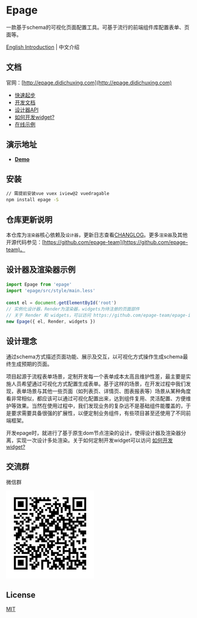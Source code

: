 # Epage

一款基于schema的可视化页面配置工具。可基于流行的前端组件库配置表单、页面等。

[English Introduction](./README_EN.md) | 中文介绍

## 文档

官网：[http://epage.didichuxing.com](http://epage.didichuxing.com)

- [快速起步](http://epage.didichuxing.com/usage/#快速起步)
- [开发文档](http://epage.didichuxing.com/developer/)
- [设计器API](http://epage.didichuxing.com/developer/epage.html)
- [如何开发widget?](http://epage.didichuxing.com/developer/widget.html)
- [在线示例](http://epage.didichuxing.com/examples/)


## 演示地址

- **[Demo](http://epage.didichuxing.com/examples/epage.html)**

## 安装

```sh
// 需提前安装vue vuex iview@2 vuedragable
npm install epage -S
```

## 仓库更新说明

本仓库为`渲染器`核心依赖及`设计器`，更新日志查看[CHANGLOG](./CHANGELOG.md)。更多`渲染器`及其他开源代码参见：[https://github.com/epage-team](https://github.com/epage-team)。

## 设计器及渲染器示例

```js
import Epage from 'epage'
import 'epage/src/style/main.less'

const el = document.getElementById('root')
// 实例化设计器，Render为渲染器，widgets为待注册的页面部件
// 关于 Render 和 widgets，可以访问 https://github.com/epage-team/epage-iview
new Epage({ el, Render, widgets })
```

## 设计理念

通过schema方式描述页面功能、展示及交互，以可视化方式操作生成schema最终生成预期的页面。

项目起源于流程表单场景，定制开发每一个表单成本太高且维护性差，最主要是实施人员希望通过可视化方式配置生成表单。基于这样的场景，在开发过程中我们发现，表单场景与其他一些页面（如列表页、详情页、图表报表等）场景从某种角度看非常相似，都应该可以通过可视化配置出来，达到组件复用、灵活配置、方便维护等效果。当然在使用过程中，我们发现业务的复杂远不是基础组件能覆盖的，于是要求需要具备很强的扩展性，以便定制业务组件，有些项目甚至还使用了不同前端框架。

开发epage时，就进行了基于原生dom节点渲染的设计，使得设计器及渲染器分离，实现一次设计多处渲染。关于如何定制开发widget可以访问 [如何开发widget?](http://epage.didichuxing.com/developer/widget.html)

## 交流群

微信群

![](./public/imgs/epage-qrcode.jpg)

## License

[MIT](http://opensource.org/licenses/MIT)
